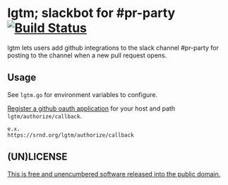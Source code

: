 # lgtm; slackbot for #pr-party [![Build Status](https://travis-ci.org/StudentRND/lgtm.svg?branch=master)](https://travis-ci.org/StudentRND/lgtm)

lgtm lets users add github integrations to the slack channel #pr-party for
posting to the channel when a new pull request opens.

## Usage

See `lgtm.go` for environment variables to configure.

[Register a github oauth application](https://github.com/settings/applications/new) for your host and path `lgtm/authorize/callback`.

```
e.x.
https://srnd.org/lgtm/authorize/callback
```

## (UN)LICENSE

[This is free and unencumbered software released into the public domain.](./UNLICENSE)
